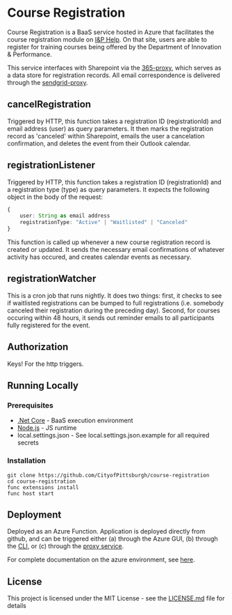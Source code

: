 # Course Registration

Course Registration is a BaaS service hosted in Azure that facilitates the course registration module on [I&P Help](https://github.com/CityofPittsburgh/IP-help).  On that site, users are able to register for training courses being offered by the Department of Innovation & Performance. 

This service interfaces with Sharepoint via the [365-proxy](https://github.com/CityofPittsburgh/365-api), which serves as a data store for registration records.  All email correspondence is delivered through the [sendgrid-proxy](https://github.com/CityofPittsburgh/sendgrid-proxy).

## cancelRegistration
Triggered by HTTP, this function takes a registration ID (registrationId) and email address (user) as query parameters.  It then marks the registration record as 'canceled' within Sharepoint, emails the user a cancelation confirmation, and deletes the event from their Outlook calendar.

## registrationListener
Triggered by HTTP, this function takes a registration ID (registrationId) and a registration type (type) as query parameters.  It expects the following object in the body of the request:
```typescript
{
    user: String as email address
    registrationType: "Active" | "Waitlisted" | "Canceled"
}
```

This function is called up whenever a new course registration record is created or updated.  It sends the necessary email confirmations of whatever activity has occured, and creates calendar events as necessary.

## registrationWatcher
This is a cron job that runs nightly.  It does two things: first, it checks to see if waitlisted registrations can be bumped to full registrations (i.e. somebody canceled their registration during the preceding day).  Second, for courses occuring within 48 hours, it sends out reminder emails to all participants fully registered for the event.

## Authorization

Keys! For the http triggers.

## Running Locally

### Prerequisites
* [.Net Core](https://dotnet.microsoft.com/download) - BaaS execution environment
* [Node.js](https://nodejs.org) - JS runtime
* local.settings.json - See local.settings.json.example for all required secrets

### Installation
```
git clone https://github.com/CityofPittsburgh/course-registration
cd course-registration
func extensions install
func host start
```

## Deployment

Deployed as an Azure Function.  Application is deployed directly from github, and can be triggered either (a) through the Azure GUI, (b) through the [CLI](https://docs.microsoft.com/en-us/cli/azure/webapp/deployment/source?view=azure-cli-latest#az-webapp-deployment-source-sync), or (c) through the [proxy service](https://github.com/CityofPittsburgh/azure-proxy).

For complete documentation on the azure environment, see [here](https://github.com/CityofPittsburgh/all-things-azure.git).

## License

This project is licensed under the MIT License - see the [LICENSE.md](LICENSE.md) file for details